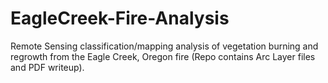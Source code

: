 # EagleCreek-Fire-Analysis
Remote Sensing classification/mapping analysis of vegetation burning and regrowth from the Eagle Creek, Oregon fire (Repo contains Arc Layer files and PDF writeup).
